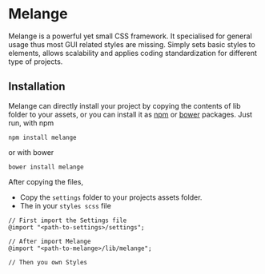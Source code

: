 Melange
=======

Melange is a powerful yet small CSS framework. It specialised for general usage thus most GUI related styles are
missing. Simply sets basic styles to elements, allows scalability and applies coding standardization for different
type of projects.

## Installation
Melange can directly install your project by copying the contents of lib folder to your assets, or you can install it as [npm](https://www.npmjs.org/) or [bower](http://bower.io) packages. Just run,
with npm

```
npm install melange
```

or with bower

```
bower install melange
```

After copying the files, 
* Copy the `settings` folder to your projects assets folder.
* The in your `styles scss` file

```
// First import the Settings file
@import "<path-to-settings>/settings";

// After import Melange
@import "<path-to-melange>/lib/melange";

// Then you own Styles
```